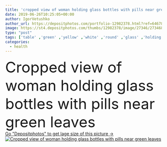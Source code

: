 ```yaml
---
title: 'cropped view of woman holding glass bottles with pills near green leaves '
date: 2019-06-26T10:25:05+00:00
author: IgorVetushko
author_url: https://depositphotos.com/portfolio-12982378.html?ref=64678756
image: https://st4.depositphotos.com/thumbs/12982378/image/27346/273468534/api_thumb_450.jpg?forcejpeg=true
type: "post"
tags: ['table' ,'green' ,'yellow' ,'white' ,'round' ,'glass' ,'holding' ,'outdoors' ,'fresh' ,'leaves' ,'plants' ,'flora' ,'flowers' ,'health' ,'natural' ,'wooden' ,'medicine' ,'healthcare' ,'medical' ,'freshness' ,'woman' ,'treatment' ,'wood' ,'surface' ,'bottles' ,'pills' ,'remedy' ,'Medicare' ,'homeopathy' ,'partial' ,'granules' ,'Cropped' ,'Gypsophila' ,'globules' ,'one person' ,'top view' ,'Alternative Medicine' ]
categories: 
  - health
---
```

<div aling="center">
            <font size="60"> Cropped view of woman holding glass bottles with pills near green leaves</font>   
</div>
<div>
    <a href='https://st4.depositphotos.com/thumbs/12982378/image/27346/273468534/api_thumb_450.jpg?forcejpeg=true?ref=64678756' target=_blank > Go "Depositphotos" to get lage size of this picture ->
        <img href='https://st4.depositphotos.com/thumbs/12982378/image/27346/273468534/api_thumb_450.jpg?forcejpeg=true?ref=64678756' src='https://st4.depositphotos.com/12982378/27346/i/950/depositphotos_273468534-stock-photo-cropped-view-woman-holding-glass.jpg?forcejpeg=true' alt='Cropped view of woman holding glass bottles with pills near green leaves' >
    </a>
</div>
